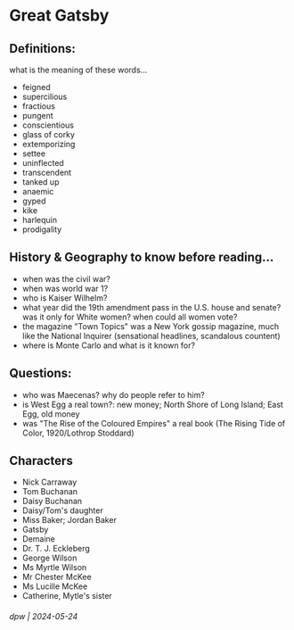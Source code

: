
# Great Gatsby

## Definitions:

what is the meaning of these words...

* feigned
* supercilious
* fractious
* pungent
* conscientious
* glass of corky
* extemporizing
* settee
* uninflected
* transcendent
* tanked up
* anaemic
* gyped
* kike
* harlequin
* prodigality

## History & Geography to know before reading...

* when was the civil war?
* when was world war 1?
* who is Kaiser Wilhelm?
* what year did the 19th amendment pass in the U.S. house and senate? was it only for White women? when could all women vote?
* the magazine "Town Topics" was a New York gossip magazine, much like the National Inquirer (sensational headlines, scandalous countent) 
* where is Monte Carlo and what is it known for?

## Questions:

* who was Maecenas?  why do people refer to him?
* is West Egg a real town?: new money; North Shore of Long Island; East Egg, old money
* was "The Rise of the Coloured Empires" a real book (The Rising Tide of Color, 1920/Lothrop Stoddard)

## Characters

* Nick Carraway
* Tom Buchanan
* Daisy Buchanan
* Daisy/Tom's daughter
* Miss Baker; Jordan Baker
* Gatsby
* Demaine
* Dr.  T. J. Eckleberg
* George Wilson
* Ms Myrtle Wilson
* Mr Chester McKee 
* Ms Lucille McKee
* Catherine, Mytle's sister


###### dpw | 2024-05-24
